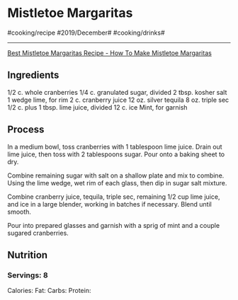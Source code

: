 # Mistletoe Margaritas
#cooking/recipe #2019/December# #cooking/drinks#
- - - -
[Best Mistletoe Margaritas Recipe - How To Make Mistletoe Margaritas](https://www.delish.com/cooking/recipe-ideas/a25242232/mistletoe-margaritas-recipe/)

## Ingredients
1/2 c. whole cranberries
1/4 c. granulated sugar, divided
2 tbsp. kosher salt 
1 wedge lime, for rim
2 c. cranberry juice
12 oz. silver tequila
8 oz. triple sec
1/2 c. plus 1 tbsp. lime juice, divided
12 c. ice
Mint, for garnish 

## Process
In a medium bowl, toss cranberries with 1 tablespoon lime juice. Drain out lime juice, then toss with 2 tablespoons sugar. Pour onto a baking sheet to dry.

Combine remaining sugar with salt on a shallow plate and mix to combine. Using the lime wedge, wet rim of each glass, then dip in sugar salt mixture.

Combine cranberry juice, tequila, triple sec, remaining 1/2 cup lime juice, and ice in a large blender, working in batches if necessary. Blend until smooth. 

Pour into prepared glasses and garnish with a sprig of mint and a couple sugared cranberries.

## Nutrition
### Servings: 8
Calories: 
Fat: 
Carbs: 
Protein: 
